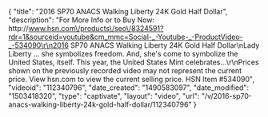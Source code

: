 {
    "title": "2016 SP70 ANACS Walking Liberty 24K Gold Half Dollar",
    "description": "For More Info or to Buy Now: http:\/\/www.hsn.com\/products\/seo\/8324591?rdr=1&sourceid=youtube&cm_mmc=Social-_-Youtube-_-ProductVideo-_-534090\r\n2016 SP70 ANACS Walking Liberty 24K Gold Half Dollar\nLady Liberty ... she symbolizes freedom. And, she's come to symbolize the United States, itself. This year, the United States Mint celebrates...\r\nPrices shown on the previously recorded video may not represent the current price.  View hsn.com to view the current selling price. HSN Item #534090",
    "videoid": "112340796",
    "date_created": "1490583097",
    "date_modified": "1503418320",
    "type": "captivate",
    "layout": "video",
    "url": "\/v\/2016-sp70-anacs-walking-liberty-24k-gold-half-dollar\/112340796"
}